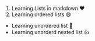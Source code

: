 1. Learning Lists in markdown :heart:
2. Learning ordered lists :smile:

  * Learning unordered list :tada:
  * Learning unorderd nested list :+1:
